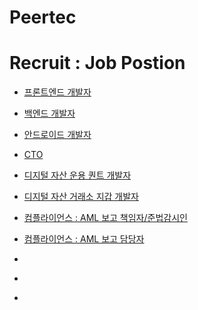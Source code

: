 # Peertec


# Recruit : Job Postion

* <a href="https://peertec.com/wp-content/uploads/2021/07/front-end-scaled.jpg">프론트엔드 개발자</a>

* <a href="https://peertec.com/wp-content/uploads/2021/07/back-end-scaled.jpg">백엔드 개발자</a>

* <a href="https://peertec.com/wp-content/uploads/2021/07/android-dev-scaled.jpg">안드로이드 개발자</a>

* <a href="https://peertec.com/wp-content/uploads/2021/07/cto-scaled.jpg">CTO</a>

* <a href="https://peertec.com/wp-content/uploads/2021/07/quant-dev-scaled.jpg">디지털 자산 운용 퀀트 개발자</a>

* <a href="https://peertec.com/wp-content/uploads/2021/07/wallet-dev-scaled.jpg">디지털 자산 거래소 지갑 개발자</a>

* <a href="https://peertec.com/wp-content/uploads/2021/07/compliance_01-scaled.jpg">컴플라이언스 : AML 보고 책임자/준법감시인</a>

* <a href="https://peertec.com/wp-content/uploads/2021/07/compliance-scaled.jpg">컴플라이언스 : AML 보고 담당자</a>

* <a href=""></a>

* <a href=""></a>

* <a href=""></a>
